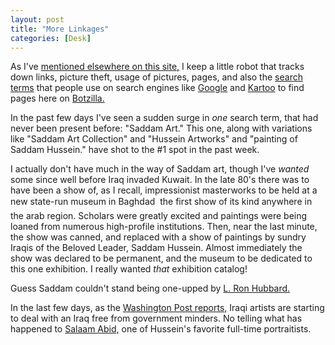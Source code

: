 ```yaml
---
layout: post
title: "More Linkages"
categories: [Desk]
---
```

As I've <a href="/searches.html">mentioned elsewhere on this site,</a> I keep a little robot that tracks down links, picture theft, usage of pictures, pages, and also the <a href="/searches.html">search terms</a> that people use on search engines like <a href="http://www.google.com/">Google</a> and <a href="http://www.kartoo.com/">Kartoo</a> to find pages here on <a href="/index.html">Botzilla.</a>

In the past few days I've seen a sudden surge in <i>one</i> search term, that had never been present before: "Saddam Art." This one, along with variations like "Saddam Art Collection" and "Hussein Artworks" and "painting of Saddam Hussein." have shot to the #1 spot in the past week.

I actually don't have much in the way of Saddam art, though I've <i>wanted</i> some since well before Iraq invaded Kuwait. In the late 80's there was to have been a show of, as I recall, impressionist masterworks to be held at a new state-run museum in Baghdad &#151; the first show of its kind anywhere in the arab region. Scholars were greatly excited and paintings were being loaned from numerous high-profile institutions. Then, near the last minute, the show was canned, and replaced with a show of paintings by sundry Iraqis of the Beloved Leader, Saddam Hussein. Almost immediately the show was declared to be permanent, and the museum to be dedicated to this one exhibition. I really wanted <i>that</i> exhibition catalog!

Guess Saddam couldn't stand being one-upped by <a href="http://www.writersofthefuture.com/lrh/asi/">L. Ron Hubbard.</a>

In the last few days, as the <a href="http://www.washingtonpost.com/wp-dyn/articles/A7135-2003Apr21.html">Washington Post reports,</a> Iraqi artists are starting to deal with an Iraq free from government minders. No telling what has happened to <a href="http://www.webprowire.com/summaries/311155.html">Salaam Abid,</a> one of Hussein's favorite full-time portraitists.

